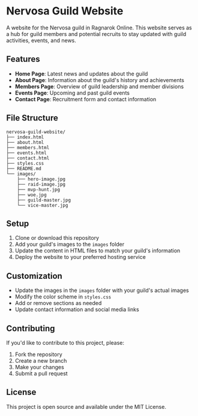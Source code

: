 # Nervosa Guild Website

A website for the Nervosa guild in Ragnarok Online. This website serves as a hub for guild members and potential recruits to stay updated with guild activities, events, and news.

## Features

- **Home Page**: Latest news and updates about the guild
- **About Page**: Information about the guild's history and achievements
- **Members Page**: Overview of guild leadership and member divisions
- **Events Page**: Upcoming and past guild events
- **Contact Page**: Recruitment form and contact information

## File Structure

```
nervosa-guild-website/
├── index.html
├── about.html
├── members.html
├── events.html
├── contact.html
├── styles.css
├── README.md
└── images/
    ├── hero-image.jpg
    ├── raid-image.jpg
    ├── mvp-hunt.jpg
    ├── woe.jpg
    ├── guild-master.jpg
    └── vice-master.jpg
```

## Setup

1. Clone or download this repository
2. Add your guild's images to the `images` folder
3. Update the content in HTML files to match your guild's information
4. Deploy the website to your preferred hosting service

## Customization

- Update the images in the `images` folder with your guild's actual images
- Modify the color scheme in `styles.css`
- Add or remove sections as needed
- Update contact information and social media links

## Contributing

If you'd like to contribute to this project, please:
1. Fork the repository
2. Create a new branch
3. Make your changes
4. Submit a pull request

## License

This project is open source and available under the MIT License. 